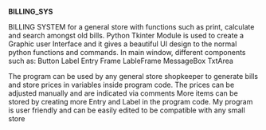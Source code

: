 
**BILLING_SYS**

BILLING SYSTEM for a general store with functions such as print, calculate and search amongst old bills. 
Python Tkinter Module is used to create a Graphic user Interface and it gives a beautiful UI design to the normal python functions and commands. 
In main window, different components such as: 
Button 
Label 
Entry 
Frame 
LableFrame 
MessageBox 
TxtArea

The program can be used by any general store shopkeeper to generate bills and store prices in variables inside program code. 
The prices can be adjusted manually and are indicated via comments More items can be stored by creating more Entry and Label in the program code. 
My program is user friendly and can be easily edited to be compatible with any small store
